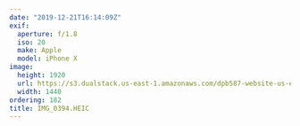 ```yaml
---
date: "2019-12-21T16:14:09Z"
exif:
  aperture: f/1.8
  iso: 20
  make: Apple
  model: iPhone X
image:
  height: 1920
  url: https://s3.dualstack.us-east-1.amazonaws.com/dpb587-website-us-east-1/asset/gallery/2019-south-america/5a883a0f-a114-4683-a240-871d6a0dc1cf~1920.jpg
  width: 1440
ordering: 182
title: IMG_0394.HEIC
---
```

